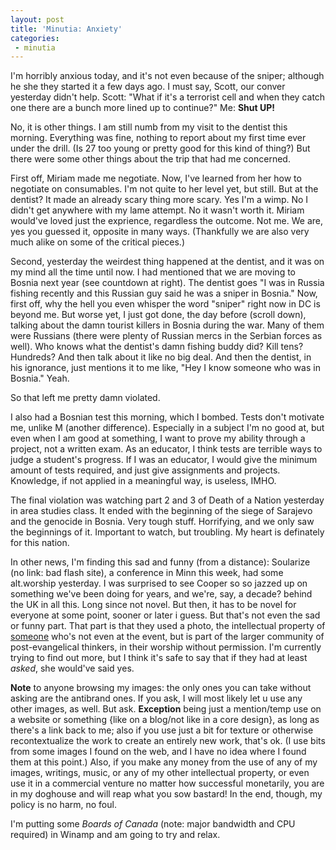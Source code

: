 ```yaml
---
layout: post
title: 'Minutia: Anxiety'
categories:
 - minutia
---
```


I'm horribly anxious today, and it's not even because of the sniper; although he she they started it a few days ago. I must say, Scott, our conver yesterday didn't help. Scott: "What if it's a terrorist cell and when they catch one there are a bunch more lined up to continue?" Me: **Shut UP!**

No, it is other things. I am still numb from my visit to the dentist this morning. Everything was fine, nothing to report about my first time ever under the drill. (Is 27 too young or pretty good for this kind of thing?) But there were some other things about the trip that had me concerned.

First off, Miriam made me negotiate. Now, I've learned from her how to negotiate on consumables. I'm not quite to her level yet, but still. But at the dentist? It made an already scary thing more scary. Yes I'm a wimp. No I didn't get anywhere with my lame attempt. No it wasn't worth it. Miriam would've loved just the exprience, regardless the outcome. Not me. We are, yes you guessed it, opposite in many ways. (Thankfully we are also very much alike on some of the critical pieces.)

Second, yesterday the weirdest thing happened at the dentist, and it was on my mind all the time until now. I had mentioned that we are moving to Bosnia next year (see countdown at right). The dentist goes "I was in Russia fishing recently and this Russian guy said he was a sniper in Bosnia." Now, first off, why the hell you even whisper the word "sniper" right now in DC is beyond me. But worse yet, I just got done, the day before (scroll down), talking about the damn tourist killers in Bosnia during the war. Many of them were Russians (there were plenty of Russian mercs in the Serbian forces as well). Who knows what the dentist's damn fishing buddy did? Kill tens? Hundreds? And then talk about it like no big deal. And then the dentist, in his ignorance, just mentions it to me like, "Hey I know someone who was in Bosnia." Yeah. 

So that left me pretty damn violated.

I also had a Bosnian test this morning, which I bombed. Tests don't motivate me, unlike M (another difference). Especially in a subject I'm no good at, but even when I am good at something, I want to prove my ability through a project, not a written exam. As an educator, I think tests are terrible ways to judge a student's progress. If I was an educator, I would give the minimum amount of tests required, and just give assignments and projects. Knowledge, if not applied in a meaningful way, is useless, IMHO.

The final violation was watching part 2 and 3 of Death of a Nation yesterday in area studies class. It ended with the beginning of the siege of Sarajevo and the genocide in Bosnia. Very tough stuff. Horrifying, and we only saw the beginnings of it. Important to watch, but troubling. My heart is definately for this nation.

In other news, I'm finding this sad and funny (from a distance): Soularize (no link: bad flash site), a conference in Minn this week, had some alt.worship yesterday. I was surprised to see Cooper so so jazzed up on something we've been doing for years, and we're, say, a decade? behind the UK in all this. Long since not novel. But then, it has to be novel for everyone at some point, sooner or later i guess. But that's not even the sad or funny part. That part is that they used a photo, the intellectual property of <a href="http://mel-x.blogspot.com/">someone</a> who's not even at the event, but is part of the larger community of post-evangelical thinkers, in their worship without permission. I'm currently trying to find out more, but I think it's safe to say that if they had at least _asked_, she would've said yes. 

**Note** to anyone browsing my images: the only ones you can take without asking are the antibrand ones. If you ask, I will most likely let u use any other images, as well. But ask. **Exception** being just a mention/temp use on a website or something {like on a blog/not like in a core design}, as long as there's a link back to me; also if you use just a bit for texture or otherwise recontextualize the work to create an entirely new work, that's ok. (I use bits from some images I found on the web, and I have no idea where I found them at this point.) Also, if you make any money from the use of any of my images, writings, music, or any of my other intellectual property, or even use it in a commercial venture no matter how successful monetarily, you are in my doghouse and will reap what you sow bastard! In the end, though, my policy is no harm, no foul.

I'm putting some _Boards of Canada_ (note: major bandwidth and CPU required) in Winamp and am going to try and relax.
